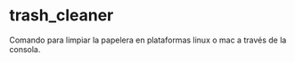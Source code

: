 # trash_cleaner
Comando para limpiar la papelera en plataformas linux o mac a través de la consola.
